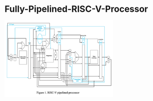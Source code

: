 # Fully-Pipelined-RISC-V-Processor

<img src="https://github.com/tonyjoo974/RISC-V-Pipelined/blob/master/riscv.png" width="70%"></img>
